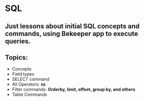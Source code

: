 # SQL

## Just lessons about initial SQL concepts and commands, using Bekeeper app to execute queries.

## Topics:
- Concepts
- Field types
- SELECT command
- All Operators: **ss**
- Filter commands: **Orderby, limit, offset, group by, and others**
- Table Commands
